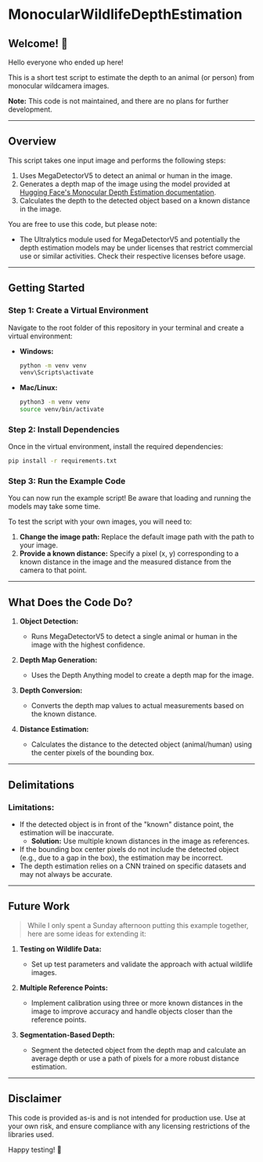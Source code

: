 # MonocularWildlifeDepthEstimation

## Welcome! 👋
Hello everyone who ended up here!

This is a short test script to estimate the depth to an animal (or person) from monocular wildcamera images.

**Note:** This code is not maintained, and there are no plans for further development.

---

## Overview
This script takes one input image and performs the following steps:
1. Uses MegaDetectorV5 to detect an animal or human in the image.
2. Generates a depth map of the image using the model provided at [Hugging Face's Monocular Depth Estimation documentation](https://github.com/huggingface/transformers/blob/main/docs/source/en/tasks/monocular_depth_estimation.md).
3. Calculates the depth to the detected object based on a known distance in the image.

You are free to use this code, but please note:
- The Ultralytics module used for MegaDetectorV5 and potentially the depth estimation models may be under licenses that restrict commercial use or similar activities. Check their respective licenses before usage.

---

## Getting Started

### Step 1: Create a Virtual Environment
Navigate to the root folder of this repository in your terminal and create a virtual environment:

- **Windows:**
  ```bash
  python -m venv venv
  venv\Scripts\activate
  ```

- **Mac/Linux:**
  ```bash
  python3 -m venv venv
  source venv/bin/activate
  ```

### Step 2: Install Dependencies
Once in the virtual environment, install the required dependencies:
```bash
pip install -r requirements.txt
```

### Step 3: Run the Example Code
You can now run the example script! Be aware that loading and running the models may take some time.

To test the script with your own images, you will need to:
1. **Change the image path:** Replace the default image path with the path to your image.
2. **Provide a known distance:** Specify a pixel (x, y) corresponding to a known distance in the image and the measured distance from the camera to that point.

---

## What Does the Code Do?

1. **Object Detection:**
   - Runs MegaDetectorV5 to detect a single animal or human in the image with the highest confidence.

2. **Depth Map Generation:**
   - Uses the Depth Anything model to create a depth map for the image.

3. **Depth Conversion:**
   - Converts the depth map values to actual measurements based on the known distance.

4. **Distance Estimation:**
   - Calculates the distance to the detected object (animal/human) using the center pixels of the bounding box.

---

## Delimitations

### Limitations:
- If the detected object is in front of the "known" distance point, the estimation will be inaccurate.
  - **Solution:** Use multiple known distances in the image as references.
- If the bounding box center pixels do not include the detected object (e.g., due to a gap in the box), the estimation may be incorrect.
- The depth estimation relies on a CNN trained on specific datasets and may not always be accurate.

---

## Future Work
> While I only spent a Sunday afternoon putting this example together, here are some ideas for extending it:

1. **Testing on Wildlife Data:**
   - Set up test parameters and validate the approach with actual wildlife images.

2. **Multiple Reference Points:**
   - Implement calibration using three or more known distances in the image to improve accuracy and handle objects closer than the reference points.

3. **Segmentation-Based Depth:**
   - Segment the detected object from the depth map and calculate an average depth or use a path of pixels for a more robust distance estimation.

---

## Disclaimer
This code is provided as-is and is not intended for production use. Use at your own risk, and ensure compliance with any licensing restrictions of the libraries used.

Happy testing! 🎉

